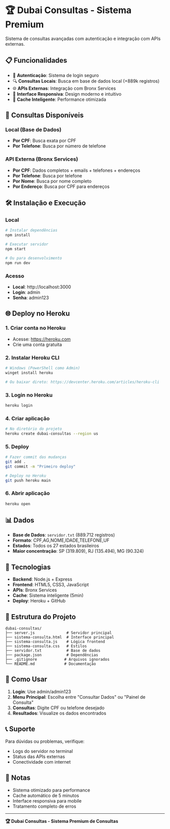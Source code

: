 # 🏆 Dubai Consultas - Sistema Premium

Sistema de consultas avançadas com autenticação e integração com APIs externas.

## 📋 Funcionalidades

- 🔐 **Autenticação**: Sistema de login seguro
- 🔍 **Consultas Locais**: Busca em base de dados local (+889k registros)
- 🌐 **APIs Externas**: Integração com Bronx Services
- 📱 **Interface Responsiva**: Design moderno e intuitivo
- 💾 **Cache Inteligente**: Performance otimizada

## 🚀 Consultas Disponíveis

### Local (Base de Dados)
- **Por CPF**: Busca exata por CPF
- **Por Telefone**: Busca por número de telefone

### API Externa (Bronx Services)
- **Por CPF**: Dados completos + emails + telefones + endereços
- **Por Telefone**: Busca por telefone
- **Por Nome**: Busca por nome completo
- **Por Endereço**: Busca por CPF para endereços

## 🛠️ Instalação e Execução

### Local
```bash
# Instalar dependências
npm install

# Executar servidor
npm start

# Ou para desenvolvimento
npm run dev
```

### Acesso
- **Local**: http://localhost:3000
- **Login**: admin
- **Senha**: admin123

## 🌐 Deploy no Heroku

### 1. Criar conta no Heroku
- Acesse: https://heroku.com
- Crie uma conta gratuita

### 2. Instalar Heroku CLI
```bash
# Windows (PowerShell como Admin)
winget install heroku

# Ou baixar direto: https://devcenter.heroku.com/articles/heroku-cli
```

### 3. Login no Heroku
```bash
heroku login
```

### 4. Criar aplicação
```bash
# No diretório do projeto
heroku create dubai-consultas --region us
```

### 5. Deploy
```bash
# Fazer commit das mudanças
git add .
git commit -m "Primeiro deploy"

# Deploy no Heroku
git push heroku main
```

### 6. Abrir aplicação
```bash
heroku open
```

## 📊 Dados

- **Base de Dados**: `servidor.txt` (889.712 registros)
- **Formato**: CPF,AG,NOME,IDADE,TELEFONE,UF
- **Estados**: Todos os 27 estados brasileiros
- **Maior concentração**: SP (319.809), RJ (135.494), MG (90.324)

## 🔧 Tecnologias

- **Backend**: Node.js + Express
- **Frontend**: HTML5, CSS3, JavaScript
- **APIs**: Bronx Services
- **Cache**: Sistema inteligente (5min)
- **Deploy**: Heroku + GitHub

## 📁 Estrutura do Projeto

```
dubai-consultas/
├── server.js              # Servidor principal
├── sistema-consulta.html  # Interface principal
├── sistema-consulta.js    # Lógica frontend
├── sistema-consulta.css   # Estilos
├── servidor.txt           # Base de dados
├── package.json           # Dependências
├── .gitignore            # Arquivos ignorados
└── README.md             # Documentação
```

## 🎯 Como Usar

1. **Login**: Use admin/admin123
2. **Menu Principal**: Escolha entre "Consultar Dados" ou "Painel de Consulta"
3. **Consultas**: Digite CPF ou telefone desejado
4. **Resultados**: Visualize os dados encontrados

## 📞 Suporte

Para dúvidas ou problemas, verifique:
- Logs do servidor no terminal
- Status das APIs externas
- Conectividade com internet

## 📝 Notas

- Sistema otimizado para performance
- Cache automático de 5 minutos
- Interface responsiva para mobile
- Tratamento completo de erros

---

**🏆 Dubai Consultas - Sistema Premium de Consultas**
